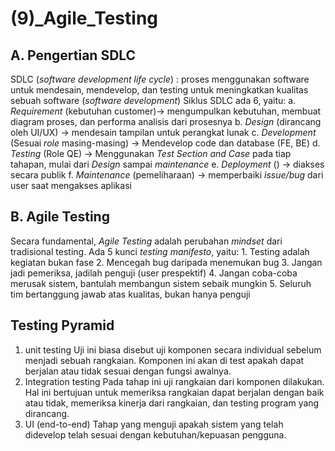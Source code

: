 # (9)_Agile_Testing

## A. Pengertian SDLC

 SDLC (*software development life cycle*) : proses menggunakan software untuk mendesain, mendevelop, dan testing untuk meningkatkan kualitas sebuah software (*software development*)
    Siklus SDLC ada 6, yaitu:
	    a. *Requirement* (kebutuhan customer)-> mengumpulkan kebutuhan, membuat diagram proses, dan performa analisis dari prosesnya
	    b. *Design* (dirancang oleh UI/UX) -> mendesain tampilan untuk perangkat lunak
	    c. *Development* (Sesuai *role* masing-masing) -> Mendevelop code dan database (FE, BE)
	    d. *Testing* (Role QE) -> Menggunakan *Test Section and Case* pada tiap tahapan, mulai dari *Design* sampai *maintenance*
	    e. *Deployment* () -> diakses secara publik
	    f. *Maintenance* (pemeliharaan) -> memperbaiki *issue/bug* dari user saat mengakses aplikasi

## B. Agile Testing
 Secara fundamental, *Agile Testing* adalah perubahan *mindset* dari tradisional testing.
 Ada 5 kunci *testing manifesto*, yaitu:
    1. Testing adalah kegiatan bukan fase
    2. Mencegah bug daripada menemukan bug
    3. Jangan jadi pemeriksa, jadilah penguji (user prespektif)
    4. Jangan coba-coba merusak sistem, bantulah membangun sistem sebaik mungkin
    5. Seluruh tim bertanggung jawab atas kualitas, bukan hanya penguji

## Testing Pyramid 
 1. unit testing
    Uji ini biasa disebut uji komponen secara individual sebelum menjadi sebuah rangkaian. Komponen ini akan di test apakah dapat berjalan atau tidak sesuai dengan fungsi awalnya.
 2. Integration testing
    Pada tahap ini uji rangkaian dari komponen dilakukan. Hal ini bertujuan untuk memeriksa rangkaian dapat berjalan dengan baik atau tidak, memeriksa kinerja dari rangkaian, dan testing program yang dirancang.
 3. UI (end-to-end)
    Tahap yang menguji apakah sistem yang telah didevelop telah sesuai dengan kebutuhan/kepuasan pengguna.